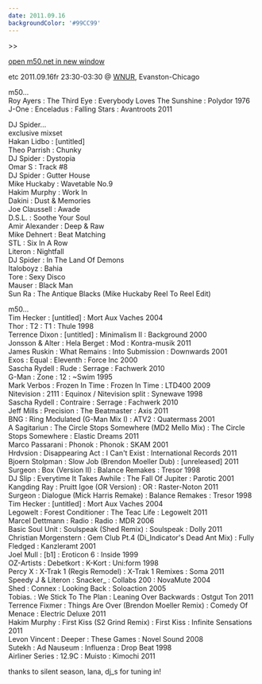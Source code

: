 ```yaml
---
date: 2011.09.16
backgroundColor: '#99CC99'
---
```


\>>

[open m50.net in new window  
](http://m50.net/)  

etc 2011.09.16fr 23:30-03:30 @ [WNUR](http://www.wnur.org/), Evanston-Chicago  

m50...  
Roy Ayers : The Third Eye : Everybody Loves The Sunshine : Polydor 1976  
J-One : Enceladus : Falling Stars : Avantroots 2011  

DJ Spider...  
exclusive mixset  
Hakan Lidbo : \[untitled\]  
Theo Parrish : Chunky  
DJ Spider : Dystopia  
Omar S : Track #8  
DJ Spider : Gutter House  
Mike Huckaby : Wavetable No.9  
Hakim Murphy : Work In  
Dakini : Dust & Memories  
Joe Claussell : Awade  
D.S.L. : Soothe Your Soul  
Amir Alexander : Deep & Raw  
Mike Dehnert : Beat Matching  
STL : Six In A Row  
Literon : Nightfall  
DJ Spider : In The Land Of Demons  
Italoboyz : Bahia  
Tore : Sexy Disco  
Mauser : Black Man  
Sun Ra : The Antique Blacks (Mike Huckaby Reel To Reel Edit)  

m50...  
Tim Hecker : \[untitled\] : Mort Aux Vaches 2004  
Thor : T2 : T1 : Thule 1998  
Terrence Dixon : \[untitled\] : Minimalism II : Background 2000  
Jonsson & Alter : Hela Berget : Mod : Kontra-musik 2011  
James Ruskin : What Remains : Into Submission : Downwards 2001  
Exos : Equal : Eleventh : Force Inc 2000  
Sascha Rydell : Rude : Serrage : Fachwerk 2010  
G-Man : Zone : 12 : ~Swim 1995  
Mark Verbos : Frozen In Time : Frozen In Time : LTD400 2009  
Nitevision : 2111 : Equinox / Nitevision split : Synewave 1998  
Sascha Rydell : Contraire : Serrage : Fachwerk 2010  
Jeff Mills : Precision : The Beatmaster : Axis 2011  
BNG : Ring Modulated (G-Man Mix I) : ATV2 : Quatermass 2001  
A Sagitariun : The Circle Stops Somewhere (MD2 Mello Mix) : The Circle Stops Somewhere : Elastic Dreams 2011  
Marco Passarani : Phonok : Phonok : SKAM 2001  
Hrdvsion : Disappearing Act : I Can't Exist : International Records 2011  
Bjoern Stolpman : Slow Job (Brendon Moeller Dub) : \[unreleased\] 2011  
Surgeon : Box (Version II) : Balance Remakes : Tresor 1998  
DJ Slip : Everytime It Takes Awhile : The Fall Of Jupiter : Parotic 2001  
Kangding Ray : Pruitt Igoe (OR Version) : OR : Raster-Noton 2011  
Surgeon : Dialogue (Mick Harris Remake) : Balance Remakes : Tresor 1998  
Tim Hecker : \[untitled\] : Mort Aux Vaches 2004  
Legowelt : Forest Conditioner : The Teac Life : Legowelt 2011  
Marcel Dettmann : Radio : Radio : MDR 2006  
Basic Soul Unit : Soulspeak (Shed Remix) : Soulspeak : Dolly 2011  
Christian Morgenstern : Gem Club Pt.4 (Di\_Indicator's Dead Ant Mix) : Fully Fledged : Kanzleramt 2001  
Joel Mull : \[b1\] : Eroticon 6 : Inside 1999  
OZ-Artists : Debetkort : K-Kort : Uni:form 1998  
Percy X : X-Trak 1 (Regis Remodel) : X-Trak 1 Remixes : Soma 2011  
Speedy J & Literon : Snacker\_ : Collabs 200 : NovaMute 2004  
Shed : Connex : Looking Back : Soloaction 2005  
Tobias. : We Stick To The Plan : Leaning Over Backwards : Ostgut Ton 2011  
Terrence Fixmer : Things Are Over (Brendon Moeller Remix) : Comedy Of Menace : Electric Deluxe 2011  
Hakim Murphy : First Kiss (S2 Grind Remix) : First Kiss : Infinite Sensations 2011  
Levon Vincent : Deeper : These Games : Novel Sound 2008  
Sutekh : Ad Nauseum : Influenza : Drop Beat 1998  
Airliner Series : 12.9C : Muisto : Kimochi 2011  

thanks to silent season, lana, dj\_s for tuning in!